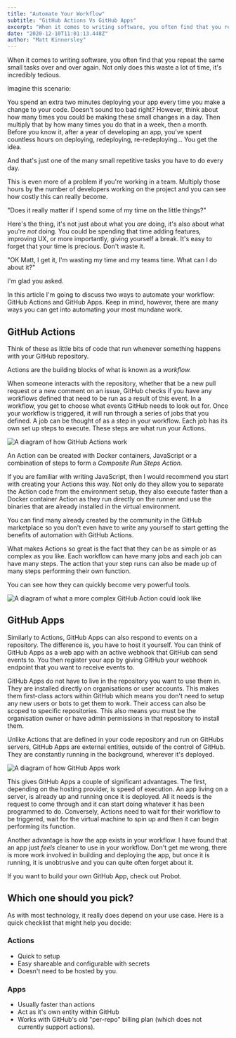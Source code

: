 ```yaml
---
title: "Automate Your Workflow"
subtitle: "GitHub Actions Vs GitHub Apps"
excerpt: "When it comes to writing software, you often find that you repeat the same small tasks over and over again. Not only does this waste a lot of time, it's incredibly tedious."
date: "2020-12-10T11:01:13.448Z"
author: "Matt Kinnersley"
---
```


When it comes to writing software, you often find that you repeat the same small tasks over and over again. Not only does this waste a lot of time, it's incredibly tedious.

Imagine this scenario:

You spend an extra two minutes deploying your app every time you make a change to your code. Doesn't sound too bad right? However, think about how many times you could be making these small changes in a day. Then multiply that by how many times you do that in a week, then a month. Before you know it, after a year of developing an app, you've spent countless hours on deploying, redeploying, re-redeploying... You get the idea.

And that's just one of the many small repetitive tasks you have to do every day.

This is even more of a problem if you're working in a team. Multiply those hours by the number of developers working on the project and you can see how costly this can really become.

"Does it really matter if I spend some of my time on the little things?"

Here's the thing, it's not just about what you *are* doing, it's also about what you're *not* doing. You could be spending that time adding features, improving UX, or more importantly, giving yourself a break. It's easy to forget that your time is precious. Don't waste it.

"OK Matt, I get it, I'm wasting my time and my teams time. What can I do about it?"

I'm glad you asked.

In this article I'm going to discuss two ways to automate your workflow: GitHub Actions and GitHub Apps. Keep in mind, however, there are many ways you can get into automating your most mundane work.

## GitHub Actions

Think of these as little bits of code that run whenever something happens with your GitHub repository.

Actions are the building blocks of what is known as a *workflow.*

When someone interacts with the repository, whether that be a new pull request or a new comment on an issue, GitHub checks if you have any workflows defined that need to be run as a result of this event. In a workflow, you get to choose what events GitHub needs to look out for. Once your workflow is triggered, it will run through a series of jobs that you defined. A job can be thought of as a step in your workflow. Each job has its own set up steps to execute. These steps are what run your Actions.

![A diagram of how GitHub Actions work](/images/github-action.png)

An Action can be created with Docker containers, JavaScript or a combination of steps to form a *Composite Run Steps Action.*

If you are familiar with writing JavaScript, then I would recommend you start with creating your Actions this way. Not only do they allow you to separate the Action code from the environment setup, they also execute faster than a Docker container Action as they run directly on the runner and use the binaries that are already installed in the virtual environment.

You can find many already created by the community in the GitHub marketplace so you don't even have to write any yourself to start getting the benefits of automation with GitHub Actions.

What makes Actions so great is the fact that they can be as simple or as complex as you like. Each workflow can have many jobs and each job can have many steps. The action that your step runs can also be made up of many steps performing their own function.

You can see how they can quickly become very powerful tools.

![A diagram of what a more complex GitHub Action could look like](/images/complex-github-action.png)

## GitHub Apps

Similarly to Actions, GitHub Apps can also respond to events on a repository. The difference is, you have to host it yourself. You can think of GitHub Apps as a web app with an active webhook that GitHub can send events to. You then register your app by giving GitHub your webhook endpoint that you want to receive events to.

GitHub Apps do not have to live in the repository you want to use them in. They are installed directly on organisations or user accounts. This makes them first-class actors within GitHub which means you don't need to setup any new users or bots to get them to work. Their access can also be scoped to specific repositories. This also means you must be the organisation owner or have admin permissions in that repository to install them.

Unlike Actions that are defined in your code repository and run on GitHubs servers, GitHub Apps are external entities, outside of the control of GitHub. They are constantly running in the background, wherever it's deployed.

![A diagram of how GitHub Apps work](/images/github-app.png)

This gives GitHub Apps a couple of significant advantages. The first, depending on the hosting provider, is speed of execution. An app living on a server, is already up and running once it is deployed. All it needs is the request to come through and it can start doing whatever it has been programmed to do. Conversely, Actions need to wait for their workflow to be triggered, wait for the virtual machine to spin up and then it can begin performing its function.

Another advantage is how the app exists in your workflow. I have found that an app just *feels* cleaner to use in your workflow. Don't get me wrong, there is more work involved in building and deploying the app, but once it is running, it is unobtrusive and you can quite often forget about it.

If you want to build your own GitHub App, check out Probot. 

## Which one should you pick?

As with most technology, it really does depend on your use case. Here is a quick checklist that might help you decide:

### Actions

- Quick to setup
- Easy shareable and configurable with secrets
- Doesn't need to be hosted by you.

### Apps

- Usually faster than actions
- Act as it's own entity within GitHub
- Works with GitHub's old "per-repo" billing plan (which does not currently support actions).
